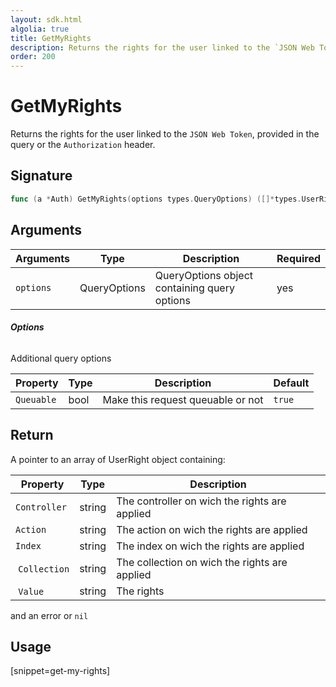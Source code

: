 ```yaml
---
layout: sdk.html
algolia: true
title: GetMyRights
description: Returns the rights for the user linked to the `JSON Web Token`.
order: 200
---
```


# GetMyRights

Returns the rights for the user linked to the `JSON Web Token`, provided in the query or the `Authorization` header.

## Signature

```go
func (a *Auth) GetMyRights(options types.QueryOptions) ([]*types.UserRights, error)
```

## Arguments

| Arguments    | Type    | Description | Required
|--------------|---------|-------------|----------
| `options`  | QueryOptions    | QueryOptions object containing query options | yes

###### **Options**

Additional query options

| Property     | Type    | Description                       | Default
| ---------- | ------- | --------------------------------- | -------
| `Queuable` | bool | Make this request queuable or not | `true`

## Return

A pointer to an array of UserRight object containing:


| Property     | Type    | Description                       |
| ---------- | ------- | --------------------------------- |
| `Controller` | string | The controller on wich the rights are applied |
| `Action` | string | The action on wich the rights are applied |
| `Index` | string | The index on wich the rights are applied |
| `Collection` | string | The collection on wich the rights are applied |
| `Value` | string | The rights |

and an error or `nil`

## Usage

[snippet=get-my-rights]
